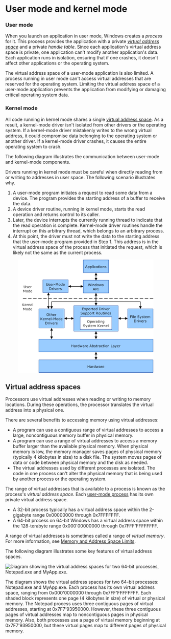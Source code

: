 # User mode and kernel mode

### User mode <a href="#user-mode" id="user-mode"></a>

When you launch an application in user mode, Windows creates a _process_ for it. This process provides the application with a private [_virtual address space_](https://learn.microsoft.com/en-us/windows-hardware/drivers/gettingstarted/virtual-address-spaces) and a private _handle table_. Since each application's virtual address space is private, one application can't modify another application's data. Each application runs in isolation, ensuring that if one crashes, it doesn't affect other applications or the operating system.

The virtual address space of a user-mode application is also limited. A process running in user mode can't access virtual addresses that are reserved for the operating system. Limiting the virtual address space of a user-mode application prevents the application from modifying or damaging critical operating system data.



### Kernel mode <a href="#kernel-mode" id="kernel-mode"></a>

All code running in kernel mode shares a single [virtual address space](https://learn.microsoft.com/en-us/windows-hardware/drivers/gettingstarted/virtual-address-spaces). As a result, a kernel-mode driver isn't isolated from other drivers or the operating system. If a kernel-mode driver mistakenly writes to the wrong virtual address, it could compromise data belonging to the operating system or another driver. If a kernel-mode driver crashes, it causes the entire operating system to crash.

The following diagram illustrates the communication between user-mode and kernel-mode components.

Drivers running in kernel mode must be careful when directly reading from or writing to addresses in user space. The following scenario illustrates why.

1. A user-mode program initiates a request to read some data from a device. The program provides the starting address of a buffer to receive the data.
2. A device driver routine, running in kernel mode, starts the read operation and returns control to its caller.
3. Later, the device interrupts the currently running thread to indicate that the read operation is complete. Kernel-mode driver routines handle the interrupt on this arbitrary thread, which belongs to an arbitrary process.
4. At this point, the driver must not write the data to the starting address that the user-mode program provided in Step 1. This address is in the virtual address space of the process that initiated the request, which is likely not the same as the current process.



<figure><img src="../../../../../.gitbook/assets/userandkernelmode01.png" alt=""><figcaption></figcaption></figure>

## Virtual address spaces <a href="#virtual-address-spaces" id="virtual-address-spaces"></a>

Processors use virtual addresses when reading or writing to memory locations. During these operations, the processor translates the virtual address into a physical one.

There are several benefits to accessing memory using virtual addresses:

* A program can use a contiguous range of virtual addresses to access a large, noncontiguous memory buffer in physical memory.
* A program can use a range of virtual addresses to access a memory buffer larger than the available physical memory. When physical memory is low, the memory manager saves pages of physical memory (typically 4 kilobytes in size) to a disk file. The system moves pages of data or code between physical memory and the disk as needed.
* The virtual addresses used by different processes are isolated. The code in one process can't alter the physical memory that is being used by another process or the operating system.

The range of virtual addresses that is available to a process is known as the process's _virtual address space_. Each [user-mode process](https://learn.microsoft.com/en-us/windows-hardware/drivers/gettingstarted/user-mode-and-kernel-mode) has its own private virtual address space.

* A 32-bit process typically has a virtual address space within the 2-gigabyte range 0x00000000 through 0x7FFFFFFF.
* A 64-bit process on 64-bit Windows has a virtual address space within the 128-terabyte range 0x000'00000000 through 0x7FFF'FFFFFFFF.

A range of virtual addresses is sometimes called a range of _virtual memory_. For more information, see [Memory and Address Space Limits](https://learn.microsoft.com/en-us/windows/win32/memory/memory-limits-for-windows-releases#memory-and-address-space-limits).

The following diagram illustrates some key features of virtual address spaces.

![Diagram showing the virtual address spaces for two 64-bit processes, Notepad.exe and MyApp.exe.](https://learn.microsoft.com/en-us/windows-hardware/drivers/gettingstarted/images/virtualaddressspace01.png)

The diagram shows the virtual address spaces for two 64-bit processes: Notepad.exe and MyApp.exe. Each process has its own virtual address space, ranging from 0x000'0000000 through 0x7FF'FFFFFFFF. Each shaded block represents one page (4 kilobytes in size) of virtual or physical memory. The Notepad process uses three contiguous pages of virtual addresses, starting at 0x7F7'93950000. However, these three contiguous pages of virtual addresses map to noncontiguous pages in physical memory. Also, both processes use a page of virtual memory beginning at 0x7F7'93950000, but these virtual pages map to different pages of physical memory.



